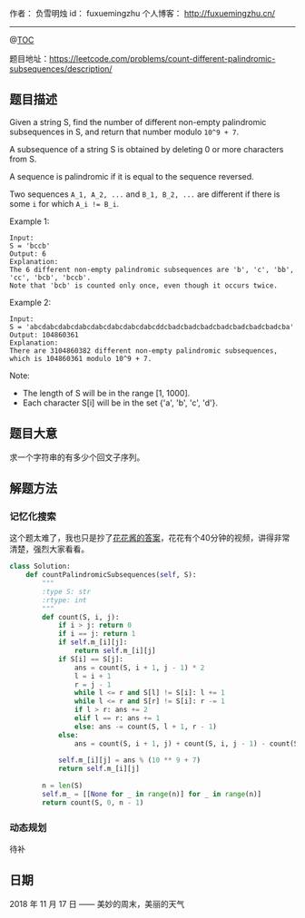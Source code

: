 作者： 负雪明烛
id：	fuxuemingzhu
个人博客：	http://fuxuemingzhu.cn/

---
@[TOC](目录)


题目地址：https://leetcode.com/problems/count-different-palindromic-subsequences/description/


## 题目描述

Given a string S, find the number of different non-empty palindromic subsequences in S, and return that number modulo ``10^9 + 7``.

A subsequence of a string S is obtained by deleting 0 or more characters from S.

A sequence is palindromic if it is equal to the sequence reversed.

Two sequences ``A_1, A_2, ...`` and ``B_1, B_2, ...`` are different if there is some ``i`` for which ``A_i != B_i``.

Example 1:

    Input: 
    S = 'bccb'
    Output: 6
    Explanation: 
    The 6 different non-empty palindromic subsequences are 'b', 'c', 'bb', 'cc', 'bcb', 'bccb'.
    Note that 'bcb' is counted only once, even though it occurs twice.

Example 2:

    Input: 
    S = 'abcdabcdabcdabcdabcdabcdabcdabcddcbadcbadcbadcbadcbadcbadcbadcba'
    Output: 104860361
    Explanation: 
    There are 3104860382 different non-empty palindromic subsequences, which is 104860361 modulo 10^9 + 7.

Note:

- The length of S will be in the range [1, 1000].
- Each character S[i] will be in the set {'a', 'b', 'c', 'd'}.

## 题目大意

求一个字符串的有多少个回文子序列。


## 解题方法

### 记忆化搜索

这个题太难了，我也只是抄了[花花酱的答案][1]，花花有个40分钟的视频，讲得非常清楚，强烈大家看看。

```python
class Solution:
    def countPalindromicSubsequences(self, S):
        """
        :type S: str
        :rtype: int
        """
        def count(S, i, j):
            if i > j: return 0
            if i == j: return 1
            if self.m_[i][j]:
                return self.m_[i][j]
            if S[i] == S[j]:
                ans = count(S, i + 1, j - 1) * 2
                l = i + 1
                r = j - 1
                while l <= r and S[l] != S[i]: l += 1
                while l <= r and S[r] != S[i]: r -= 1
                if l > r: ans += 2
                elif l == r: ans += 1
                else: ans -= count(S, l + 1, r - 1)
            else:
                ans = count(S, i + 1, j) + count(S, i, j - 1) - count(S, i + 1, j - 1)
            
            self.m_[i][j] = ans % (10 ** 9 + 7)
            return self.m_[i][j]
        
        n = len(S)
        self.m_ = [[None for _ in range(n)] for _ in range(n)]
        return count(S, 0, n - 1)
```

### 动态规划

待补


## 日期

2018 年 11 月 17 日 —— 美妙的周末，美丽的天气


  [1]: http://zxi.mytechroad.com/blog/dynamic-programming/leetcode-730-count-different-palindromic-subsequences/
